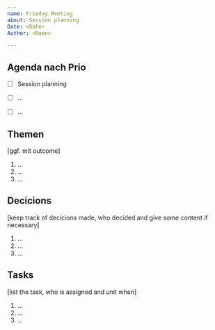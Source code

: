 ```yaml
---
name: Frieday Meeting
about: Session planning
Date: <Date>
Author: <Name>

---
```


## Agenda nach Prio
  
- [ ] Session planning
- [ ] ...
- [ ] ...

  
## Themen
  [ggf. mit outcome]

  1. ...
  2. ...
  3. ...

  
## Decicions
  [keep track of decicions made, who decided and give some content if necessary]
  
  1. ...
  2. ...
  3. ...
  
## Tasks
   [list the task, who is assigned and unit when]
  
  1. ...
  2. ...
  3. ...
